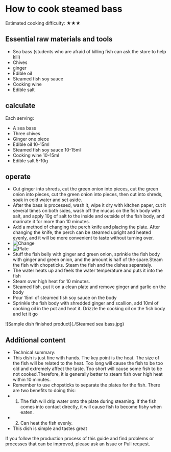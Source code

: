 # How to cook steamed bass

Estimated cooking difficulty: ★★★

## Essential raw materials and tools

- Sea bass (students who are afraid of killing fish can ask the store to help kill)
- Chives
- ginger
- Edible oil
- Steamed fish soy sauce
- Cooking wine
- Edible salt

## calculate

Each serving:

- A sea bass
- Three chives
- Ginger one piece
- Edible oil 10-15ml
- Steamed fish soy sauce 10-15ml
- Cooking wine 10-15ml
- Edible salt 5-10g

## operate

- Cut ginger into shreds, cut the green onion into pieces, cut the green onion into pieces, cut the green onion into pieces, then cut into shreds, soak in cold water and set aside.
- After the bass is processed, wash it, wipe it dry with kitchen paper, cut it several times on both sides, wash off the mucus on the fish body with salt, and apply 10g of salt to the inside and outside of the fish body, and marinate it for more than 10 minutes.
- Add a method of changing the perch knife and placing the plate. After changing the knife, the perch can be steamed upright and heated evenly, and it will be more convenient to taste without turning over.
- ![Change](./Change.jpg)
- ![Plate](./Plate.jpg)
- Stuff the fish belly with ginger and green onion, sprinkle the fish body with ginger and green onion, and the amount is half of the spare.Steam the fish with chopsticks. Steam the fish and the dishes separately.
- The water heats up and feels the water temperature and puts it into the fish
- Steam over high heat for 10 minutes.
- Steamed fish, put it on a clean plate and remove ginger and garlic on the body
- Pour 15ml of steamed fish soy sauce on the body
- Sprinkle the fish body with shredded ginger and scallion, add 10ml of cooking oil in the pot and heat it. Drizzle the cooking oil on the fish body and let it go

![Sample dish finished product](./Steamed sea bass.jpg)

## Additional content

- Technical summary:
- This dish is just fine with hands. The key point is the heat. The size of the fish will be related to the heat. Too long will cause the fish to be too old and extremely affect the taste. Too short will cause some fish to be not cooked.Therefore, it is generally better to steam fish over high heat within 10 minutes.
- Remember to use chopsticks to separate the plates for the fish. There are two benefits to doing this:
- 1. The fish will drip water onto the plate during steaming. If the fish comes into contact directly, it will cause fish to become fishy when eaten.
- 2. Can heat the fish evenly.
- This dish is simple and tastes great

If you follow the production process of this guide and find problems or processes that can be improved, please ask an Issue or Pull request.